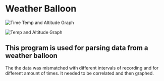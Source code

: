# Weather Balloon


![Time Temp and Altitude Graph](/images/timeTempAltitude.png)

![Temp and Altitude Graph](/images/tempAltitude.png)
## This program is used for parsing data from a weather balloon

The the data was mismatched with different intervals of recording and for different amount of times. It needed to be correlated and then graphed.
